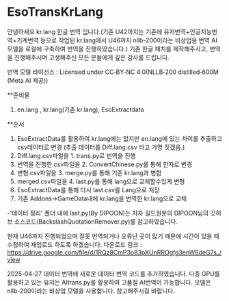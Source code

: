 # EsoTransKrLang

안녕하세요 kr.lang 한글 번역 입니다.(기존 U42까지는 기존에 유저번역+인공지능번역+기계번역 등으로 작업된 kr.lang에서 U46까지 nllb-200이라는 비상업용 번역 AI모델을 로컬에 구축하여 번역을 진행하였습니다.) 기존 한글 패치를 제작해주시고, 번역을 진행해주시며 고생해주신 모든 분들에게 깊은 감사를 드립니다.

번역 모델 라이선스 : Licensed under CC‑BY‑NC 4.0(NLLB‑200 distilled‑600M (Meta AI 제공))


**준비물
1. en.lang , kr.lang(기존 kr.lang), EsoExtractdata

**순서
1. EsoExtractData를 활용하여 kr.lang에는 없지만 en.lang에 있는 차이를 추출하고 csv데이터로 변경  (추출 데이터를 Diff.lang.csv 라고 가명 짓겠음.)
2. Diff.lang.csv파일을 1. trans.py로 번역을 진행
3. 번역을 진행한.csv파일을 2. ConvertChinese.py를 통해 한자로 변경
4. 변형.csv파일을 3. merge.py를 통해 기존 kr.lang과 병합
5. merged.csv파일을  4. last.py를 통해 lang으로 교체할수있게 변형
6. EsoExtractData를 통해 다시 last.csv를 Lang으로 저장
7. 기존 Addons->GameData내에 kr.lang을 번역한 kr.lang으로 교체



-'데이터 정리' 폴더 내에 last.py(By DIPOON)는 차차 길드원분의 DIPOON님의 깃허브 소스코드(BackslashQuotationRemover.py)를 참고하였습니다.

현재 U46까지 진행되었으며 잘못 번역되거나 오류난 곳이 많기 때문에 시간이 있을 때 수정하여 재업로드 하도록 하겠습니다.
다운로드 링크 : https://drive.google.com/file/d/1RQz8CmP3o83pXUnRROgfg3enW6deG7s_/view










2025-04-27
데이터 번역에 새로운 데이터 번역 코드를 추가하였습니다.
다중 GPU를 활용하고 있는 유저는 AItrans.py를 활용하여 고품질 AI번역이 가능합니다.
모델은 nllb-200이라는 비상업 모델을 사용합니다. 참고해주시길 바랍니다.

